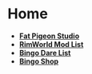 # Home 
* [**Fat Pigeon Studio**](https://fatpigeonstudio.wixsite.com/games)
* [**RimWorld Mod List**](rimworldmodlist.md)
* [**Bingo Dare List**](bingodarelist.md)
* [**Bingo Shop**](bingoshop.md)

